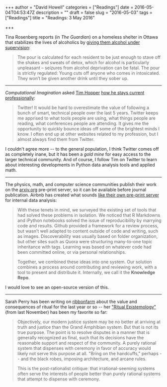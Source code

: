 +++
author = "David Howell"
categories = ["Readings"]
date = 2016-05-04T04:53:47Z
description = ""
draft = false
slug = "2016-05-03"
tags = ["Readings"]
title = "Readings: 3 May 2016"

+++


Tina Rosenberg reports (in _The Guardian_) on a homeless shelter in Ottawa that stabilizes the lives of alcoholics by [giving them alcohol under supervision](http://www.theguardian.com/society/2016/apr/26/homeless-shelter-ottawa-gives-wine-to-alcoholics):

> The pour is calculated for each resident to be just enough to stave off the shakes and sweats of detox, which for alcohol is particularly unpleasant – seizures from alcohol deprivation can be fatal. The pour is strictly regulated: Young cuts off anyone who comes in intoxicated. They won’t be given another drink until they sober up.

---- 

_Computational Imagination_ asked [Tim Hopper](https://twitter.com/tdhopper) [how he stays current professionally](http://computationalimagination.com/interview_tim_hopper.php):

> Twitter! It would be hard to overestimate the value of following a bunch of smart, technical people over the last 5 years. Twitter keeps me apprised to what tools people are using, what things people are reading, what conferences people are attending. It gives me the opportunity to quickly bounce ideas off some of the brightest minds I know. I often end up at other websites related to my profession, but I almost always find them from Twitter.

I couldn't agree more -- to the general population, I think Twitter comes off as completely inane, but it has been a _gold mine_ for easy access to the larger technical community. And of course, I follow Tim on Twitter to learn about interesting developments in Python data analysis tools and applied math. 

---- 

The physics, math, and computer science communities publish their work on the [arxiv.org](http://arxiv.org) pre-print server, so it can be available before journal publication. Airbnb has created what sounds [like their own pre-print server](https://medium.com/airbnb-engineering/scaling-knowledge-at-airbnb-875d73eff091#.mv5saw6vi) for internal data analysis:

> With these tenets in mind, we surveyed the existing set of tools that had solved these problems in isolation. We noticed that R Markdowns and iPython notebooks solved the issue of reproducibility by marrying code and results. Github provided a framework for a review process, but wasn’t well adapted to content outside of code and writing, such as images. Discoverability was usually based on folder organization, but other sites such as Quora were structuring many-to-one topic inheritance with tags. Learning was based on whatever code had been committed online, or via personal relationships.
> 
> Together, we combined these ideas into one system. Our solution combines a process around contributing and reviewing work, with a tool to present and distribute it. Internally, we call it the **Knowledge Repo**.

I would love to see an open-source version of this.

---- 

Sarah Perry has been writing on [ribbonfarm](http://www.ribbonfarm.com) about the value and consequences of ritual for the last year or so -- her ["Ritual Epistemology"](http://www.ribbonfarm.com/2015/11/05/ritual-epistemology/) (from last November) has been my favorite so far:

> Objectively, our modern justice system may be no better at arriving at truth and justice than the Grand Amphibian system. But that is not its true purpose. The point is to resolve disputes in a manner that is generally recognized as final, such that its decisions have the reasonable support and respect of the community. A purely rational system that dispenses with ceremony in favor of accuracy would likely not serve this purpose at all. "Bring on the handcuffs," perhaps -- and the black robes, imposing architecture, and arcane rules.
> 
> This is the post-rationalist critique: that irrational-seeming systems often serve the interests of people better than purely rational systems that attempt to dispense with ceremony.

